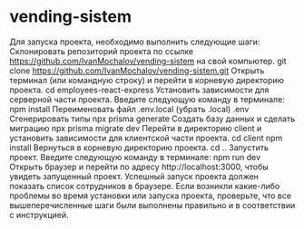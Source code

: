 # vending-sistem
 
Для запуска проекта, необходимо выполнить следующие шаги:
Склонировать репозиторий проекта по ссылке https://github.com/IvanMochalov/vending-sistem на свой компьютер.
git clone https://github.com/IvanMochalov/vending-sistem.git
Открыть терминал (или командную строку) и перейти в корневую директорию проекта.
cd employees-react-express
Установить зависимости для серверной части проекта. Введите следующую команду в терминале:
npm install
Переименовать файл .env.local (убрать .local)
.env
Сгенерировать типы
npx prisma generate
Создать базу данных и сделать миграцию
npx prisma migrate dev
Перейти в директорию client и установить зависимости для клиентской части проекта.
cd client
npm install
Вернуться в корневую директорию проекта.
cd ..
Запустить проект. Введите следующую команду в терминале:
npm run dev
Открыть браузер и перейти по адресу http://localhost:3000, чтобы увидеть запущенный проект.
Успешный запуск проекта должен показать список сотрудников в браузере. Если возникли какие-либо проблемы во время установки или запуска проекта, проверьте, что все вышеперечисленные шаги были выполнены правильно и в соответствии с инструкцией.
